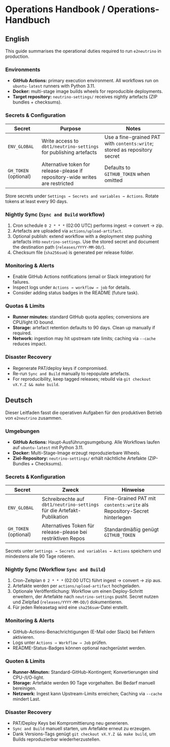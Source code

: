 # Operations Handbook / Operations-Handbuch

## English

This guide summarises the operational duties required to run `e2neutrino` in production.

### Environments

- **GitHub Actions:** primary execution environment. All workflows run on `ubuntu-latest` runners with Python 3.11.
- **Docker:** multi-stage image builds wheels for reproducible deployments.
- **Target repository:** `neutrino-settings/` receives nightly artefacts (ZIP bundles + checksums).

### Secrets & Configuration

| Secret | Purpose | Notes |
|--------|---------|-------|
| `ENV_GLOBAL` | Write access to `dbt1/neutrino-settings` for publishing artefacts | Use a fine-grained PAT with `contents:write`; stored as repository secret |
| `GH_TOKEN` (optional) | Alternative token for release-please if repository-wide writes are restricted | Defaults to `GITHUB_TOKEN` when omitted |

Store secrets under `Settings → Secrets and variables → Actions`. Rotate tokens at least every 90 days.

### Nightly Sync (`Sync and Build` workflow)

1. Cron schedule `0 2 * * *` (02:00 UTC) performs ingest → convert → zip.
2. Artefacts are uploaded via `actions/upload-artifact`.
3. Optional publish: extend workflow with a deployment step pushing artefacts into `neutrino-settings`. Use the stored secret and document the destination path (`releases/YYYY-MM-DD/`).
4. Checksum file (`sha256sum`) is generated per release folder.

### Monitoring & Alerts

- Enable GitHub Actions notifications (email or Slack integration) for failures.
- Inspect logs under `Actions → workflow → job` for details.
- Consider adding status badges in the README (future task).

### Quotas & Limits

- **Runner minutes:** standard GitHub quota applies; conversions are CPU/light IO bound.
- **Storage:** artefact retention defaults to 90 days. Clean up manually if required.
- **Network:** ingestion may hit upstream rate limits; caching via `--cache` reduces impact.

### Disaster Recovery

- Regenerate PAT/deploy keys if compromised.
- Re-run `Sync and Build` manually to repopulate artefacts.
- For reproducibility, keep tagged releases; rebuild via `git checkout vX.Y.Z && make build`.

## Deutsch

Dieser Leitfaden fasst die operativen Aufgaben für den produktiven Betrieb von `e2neutrino` zusammen.

### Umgebungen

- **GitHub Actions:** Haupt-Ausführungsumgebung. Alle Workflows laufen auf `ubuntu-latest` mit Python 3.11.
- **Docker:** Multi-Stage-Image erzeugt reproduzierbare Wheels.
- **Ziel-Repository:** `neutrino-settings/` erhält nächtliche Artefakte (ZIP-Bundles + Checksums).

### Secrets & Konfiguration

| Secret | Zweck | Hinweise |
|--------|-------|----------|
| `ENV_GLOBAL` | Schreibrechte auf `dbt1/neutrino-settings` für die Artefakt-Publikation | Fine-Grained PAT mit `contents:write` als Repository-Secret hinterlegen |
| `GH_TOKEN` (optional) | Alternatives Token für release-please bei restriktiven Repos | Standardmäßig genügt `GITHUB_TOKEN` |

Secrets unter `Settings → Secrets and variables → Actions` speichern und mindestens alle 90 Tage rotieren.

### Nightly Sync (Workflow `Sync and Build`)

1. Cron-Zeitplan `0 2 * * *` (02:00 UTC) führt ingest → convert → zip aus.
2. Artefakte werden per `actions/upload-artifact` hochgeladen.
3. Optionale Veröffentlichung: Workflow um einen Deploy-Schritt erweitern, der Artefakte nach `neutrino-settings` pusht. Secret nutzen und Zielpfad (`releases/YYYY-MM-DD/`) dokumentieren.
4. Für jeden Releasetag wird eine `sha256sum`-Datei erstellt.

### Monitoring & Alerts

- GitHub-Actions-Benachrichtigungen (E-Mail oder Slack) bei Fehlern aktivieren.
- Logs unter `Actions → Workflow → Job` prüfen.
- README-Status-Badges können optional nachgerüstet werden.

### Quoten & Limits

- **Runner-Minuten:** Standard-GitHub-Kontingent; Konvertierungen sind CPU-/I/O-light.
- **Storage:** Artefakte werden 90 Tage vorgehalten. Bei Bedarf manuell bereinigen.
- **Netzwerk:** Ingest kann Upstream-Limits erreichen; Caching via `--cache` mindert Last.

### Disaster Recovery

- PAT/Deploy Keys bei Kompromittierung neu generieren.
- `Sync and Build` manuell starten, um Artefakte erneut zu erzeugen.
- Dank Versions-Tags genügt `git checkout vX.Y.Z && make build`, um Builds reproduzierbar wiederherzustellen.
